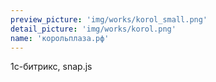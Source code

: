 ```yaml
---
preview_picture: 'img/works/korol_small.png'
detail_picture: 'img/works/korol.png'
name: 'корольплаза.рф'
---
```

1с-битрикс, snap.js
